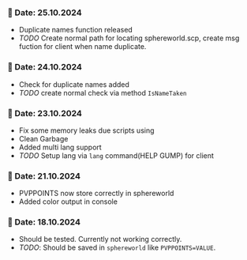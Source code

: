 ### 📅 Date: 25.10.2024
- Duplicate names function released 
- *TODO* Create normal path for locating sphereworld.scp, create msg fuction for client when name duplicate.
### 📅 Date: 24.10.2024
- Check for duplicate names added
- *TODO* create normal check via method `IsNameTaken`
### 📅 Date: 23.10.2024
- Fix some memory leaks due scripts using
- Clean Garbage
- Added multi lang support
- *TODO* Setup lang via `lang` command(HELP GUMP) for client
### 📅 Date: 21.10.2024
- PVPPOINTS now store correctly in sphereworld
- Added color output in console

### 📅 Date: 18.10.2024

- Should be tested. Currently not working correctly.  
- *TODO*: Should be saved in `sphereworld` like `PVPPOINTS=VALUE`.  
